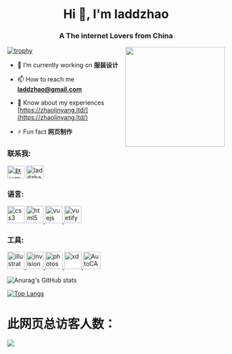 <h1 align="center">Hi 👋, I'm laddzhao</h1>
<h3 align="center">A The internet Lovers from China</h3>

[![trophy](https://github-profile-trophy.vercel.app/?username=laddzhao&no-frame=true)](https://github.com/laddzhao)
<img align='right' src="https://img1.baidu.com/it/u=609941097,807536779&fm=26&fmt=auto&gp=0.jpg" width="230">

- 🔭 I’m currently working on **服装设计**

- 📫 How to reach me **laddzhao@gmail.com**

- 📄 Know about my experiences [https://zhaolinyang.ltd/](https://zhaolinyang.ltd/)

- ⚡ Fun fact **网页制作**

<h3 align="left">联系我:</h3>
<p align="left">
<a href="https://linkedin.com/in/赵林阳" target="blank"><img align="center" src="https://cdn.jsdelivr.net/npm/simple-icons@3.0.1/icons/linkedin.svg" alt="赵林阳" height="30" width="40" /></a>
<a href="https://stackoverflow.com/users/15265347/laddzhao" target="blank"><img align="center" src="https://cdn.jsdelivr.net/npm/simple-icons@3.0.1/icons/stackoverflow.svg" alt="laddzhao" height="30" width="40" /></a>

<h3 align="left">语言:</h3>
<p align="left"> 
<a href="https://www.w3schools.com/css/" target="_blank"> <img src="https://zhaolinyang.ltd/images/css.gif" alt="css3" width="40" height="40"/></a> 
<a href="https://www.w3.org/html/" target="_blank"> <img src="https://zhaolinyang.ltd/images/html.gif" alt="html5" width="40" height="40"/> </a>
<a href="https://vuejs.org/" target="_blank"> <img src="https://vuejs.org/images/logo.png" alt="vuejs" width="40" height="40"/> </a> 
<a href="https://vuetifyjs.com/en/" target="_blank"> <img src="https://bestofjs.org/logos/vuetify.svg" alt="vuetify" width="40" height="40"/> </a> 
 
<h3 align="left">工具:</h3>
<a href="https://www.adobe.com/in/products/illustrator.html" target="_blank"> <img src="https://www.vectorlogo.zone/logos/adobe_illustrator/adobe_illustrator-icon.svg" alt="illustrator" width="40" height="40"/> </a> 
<a href="https://www.invisionapp.com/" target="_blank"> <img src="https://www.vectorlogo.zone/logos/invisionapp/invisionapp-icon.svg" alt="invision" width="40" height="40"/> </a> 
<a href="https://www.photoshop.com/en" target="_blank"> <img src="https://www.photoshop.com/en/images/apps/photoshop.png" alt="photoshop" width="40" height="40"/> </a> 
<a href="https://www.adobe.com/products/xd.html" target="_blank"> <img src="https://cdn.worldvectorlogo.com/logos/adobe-xd.svg" alt="xd" width="40" height="40"/> </a> 
<a href="https://www.autodesk.com.cn/products/autocad/overview?term=1-YEAR" target="_blank"> <img src="https://zhaolinyang.ltd/images/cad.gif" alt="AutoCAD" width="40" height="40"/> </a> 
</p>


<!--
**laddzhao/laddzhao** is a ✨ _special_ ✨ repository because its `README.md` (this file) appears on your GitHub profile.

Here are some ideas to get you started:

- 🔭 I’m currently working on ...
- 🌱 I’m currently learning ...
- 👯 I’m looking to collaborate on ...
- 🤔 I’m looking for help with ...
- 💬 Ask me about ...
- 📫 How to reach me: ...
- 😄 Pronouns: ...
- ⚡ Fun fact: ...
-->

<p><height="137px" img align="center" src="https://github-readme-streak-stats.herokuapp.com/?user=laddzhao&theme=default" alt="laddzhao" /></p>

![Anurag's GitHub stats](https://github-readme-stats.vercel.app/api?username=laddzhao&show_icons=true&theme=graywhite)

[![Top Langs](https://github-readme-stats.vercel.app/api/top-langs/?username=laddzhao)](https://github.com/laddzhao)

# 此网页总访客人数：
![]( https://steins-gate-visitor-count.greenhandatsjtu.repl.co/{laddzhao})
